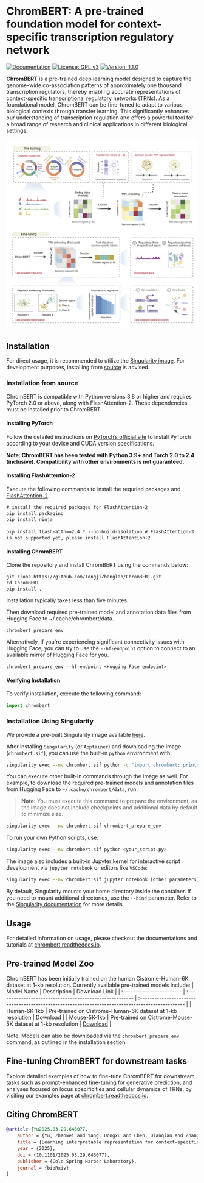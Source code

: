 # ChromBERT: A pre-trained foundation model for context-specific transcription regulatory network 
[![Documentation](https://img.shields.io/badge/docs-available-brightgreen)](https://chrombert.readthedocs.io/en/)
[![License: GPL v3](https://img.shields.io/badge/License-GPLv3-blue.svg)](https://www.gnu.org/licenses/gpl-3.0)
[![Version: 1.1.0](https://img.shields.io/badge/Version-1.1.0-brightgreen.svg)](https://chrombert.readthedocs.io/en/)

**ChromBERT** is a pre-trained deep learning model designed to capture the genome-wide co-association patterns of approximately one thousand transcription regulators, thereby enabling accurate representations of context-specific transcriptional regulatory networks (TRNs). As a foundational model, ChromBERT can be fine-tuned to adapt to various biological contexts through transfer learning. This significantly enhances our understanding of transcription regulation and offers a powerful tool for a broad range of research and clinical applications in different biological settings.

![ChromBERT Framework](docs/_static/ChromBERT_framework.png "Framework")

## Installation
For direct usage, it is recommended to utilize the [Singularity image](#installation-using-singularity). For development purposes, installing from [source](#installation-from-source) is advised.

### Installation from source

ChromBERT is compatible with Python versions 3.8 or higher and requires PyTorch 2.0 or above, along with FlashAttention-2. These dependencies must be installed prior to ChromBERT.


#### Installing PyTorch 
Follow the detailed instructions on [PyTorch’s official site](https://pytorch.org/get-started/locally/) to install PyTorch according to your device and CUDA version specifications.

**Note: ChromBERT has been tested with Python 3.9+ and Torch 2.0 to 2.4 (inclusive). Compatibility with other environments is not guaranteed.**  

#### Installing FlashAttention-2
Execute the following commands to install the requried packages and [FlashAttention-2](https://github.com/Dao-AILab/flash-attention).
```shell
# install the required packages for FlashAttention-2
pip install packaging
pip install ninja

pip install flash-attn==2.4.* --no-build-isolation # FlashAttention-3 is not supported yet, please install FlashAttention-2
```

#### Installing ChromBERT
Clone the repository and install ChromBERT using the commands below:
```shell
git clone https://github.com/TongjiZhanglab/ChromBERT.git
cd ChromBERT
pip install .
```

Installation typically takes less than five minutes.


Then download required pre-trained model and annotation data files from Hugging Face to ~/.cache/chrombert/data.
```shell
chrombert_prepare_env
```

Alternatively, if you're experiencing significant connectivity issues with Hugging Face, you can try to use the `--hf-endpoint` option to connect to an available mirror of Hugging Face for you.
```shell
chrombert_prepare_env --hf-endpoint <Hugging Face endpoint>
```

#### Verifying Installation

To verify installation, execute the following command:
```python
import chrombert
```

### Installation Using Singularity

We provide a pre-built Singularity image available [here](https://drive.google.com/file/d/1ePmDK6DANSq-zkRgVBTxSBnKBZk-cEzM/view?usp=sharing).

After installing `Singularity` (or `Apptainer`) and downloading the image (`chrombert.sif`), you can use the built-in `python` environment with:

```bash
singularity exec --nv chrombert.sif python -c "import chrombert; print('hello chrombert!')"
```

You can execute other built-in commands through the image as well. For example, to download the required pre-trained models and annotation files from Hugging Face to `~/.cache/chrombert/data`, run:

> **Note:** You must execute this command to prepare the environment, as the image does not include checkpoints and additional data by default to minimize size.

```bash
singularity exec --nv chrombert.sif chrombert_prepare_env
```

To run your own Python scripts, use:

```bash
singularity exec --nv chrombert.sif python <your_script.py>
```

The image also includes a built-in Jupyter kernel for interactive script development via `jupyter notebook` or editors like `VSCode`:

```bash
singularity exec --nv chrombert.sif jupyter notebook [other parameters]
```

By default, Singularity mounts your home directory inside the container. If you need to mount additional directories, use the `--bind` parameter. Refer to the [Singularity documentation](https://docs.sylabs.io/guides/3.0/user-guide/bind_paths_and_mounts.html) for more details.


## Usage

For detailed information on usage, please checkout the documentations and tutorials at [chrombert.readthedocs.io](https://chrombert.readthedocs.io/en/latest/).


## Pre-trained Model Zoo

ChromBERT has been initially trained on the human Cistrome-Human-6K dataset at 1-kb resolution. Currently available pre-trained models include:
| Model Name                | Description                                              | Download Link                                                                                     |
| :------------------------ | :------------------------------------------------------- | :------------------------------------------------------------------------------------------------ |
| Human-6K-1kb | Pre-trained on Cistrome-Human-6K dataset at 1-kb resolution | [Download](https://huggingface.co/datasets/TongjiZhanglab/chrombert) |
| Mouse-5K-1kb | Pre-trained on Cistrome-Mouse-5K dataset at 1-kb resolution | [Download](https://huggingface.co/datasets/TongjiZhanglab/chrombert) |

Note: Models can also be downloaded via the `chrombert_prepare_env` command, as outlined in the installation section.

## Fine-tuning ChromBERT for downstream tasks

Explore detailed examples of how to fine-tune ChromBERT for downstream tasks such as prompt-enhanced fine-tuning for generative prediction, and analyses focused on locus specificities and cellular dynamics of TRNs, by visiting our examples page at [chrombert.readthedocs.io](https://chrombert.readthedocs.io/en/latest/).

## Citing ChromBERT

```bibtex
@article {Yu2025.03.29.646077,
	author = {Yu, Zhaowei and Yang, Dongxu and Chen, Qianqian and Zhang, Yuxuan and Li, Zhanhao and Wang, Yucheng and Wang, Chenfei and Zhang, Yong},
	title = {Learning interpretable representation for context-specific transcription regulatory networks using a foundation model},
	year = {2025},
	doi = {10.1101/2025.03.29.646077},
	publisher = {Cold Spring Harbor Laboratory},
	journal = {bioRxiv}
}
```